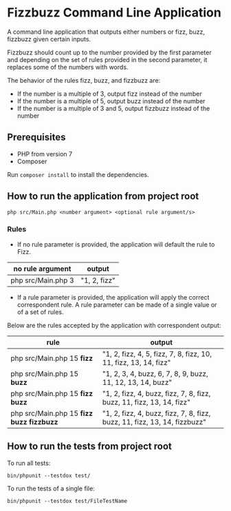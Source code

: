 # Fizzbuzz Command Line Application
A command line application that outputs either numbers or fizz, buzz, fizzbuzz given certain inputs.

Fizzbuzz should count up to the number provided by the first parameter and depending on the set of rules provided in the second parameter, it replaces some of the numbers with words.

The behavior of the rules fizz, buzz, and fizzbuzz are:

* If the number is a multiple of 3, output fizz instead of the number
* If the number is a multiple of 5, output buzz instead of the number
* If the number is a multiple of 3 and 5, output fizzbuzz instead of the number

## Prerequisites
* PHP from version 7
* Composer

Run `composer install` to install the dependencies.

## How to run the application from project root
`php src/Main.php <number argument> <optional rule argument/s>`

### Rules
* If no rule parameter is provided, the application will default the rule to Fizz.

**no rule argument** | **output**
-------------------- | ----------
php src/Main.php 3 | "1, 2, fizz" 

* If a rule parameter is provided, the application will apply the correct correspondent rule. A rule parameter can be made of a single value or of a set of rules.

Below are the rules accepted by the application with correspondent output:

**rule** | **output**
-------- | ----------
 php src/Main.php 15 **fizz** | "1, 2, fizz, 4, 5, fizz, 7, 8, fizz, 10, 11, fizz, 13, 14, fizz" 
 php src/Main.php 15 **buzz** | "1, 2, 3, 4, buzz, 6, 7, 8, 9, buzz, 11, 12, 13, 14, buzz" 
 php src/Main.php 15 **fizz buzz** | "1, 2, fizz, 4, buzz, fizz, 7, 8, fizz, buzz, 11, fizz, 13, 14, fizz" 
 php src/Main.php 15 **fizz buzz fizzbuzz** | "1, 2, fizz, 4, buzz, fizz, 7, 8, fizz, buzz, 11, fizz, 13, 14, fizzbuzz" 

## How to run the tests from project root
To run all tests:

`bin/phpunit --testdox test/`

To run the tests of a single file:

`bin/phpunit --testdox test/FileTestName`
